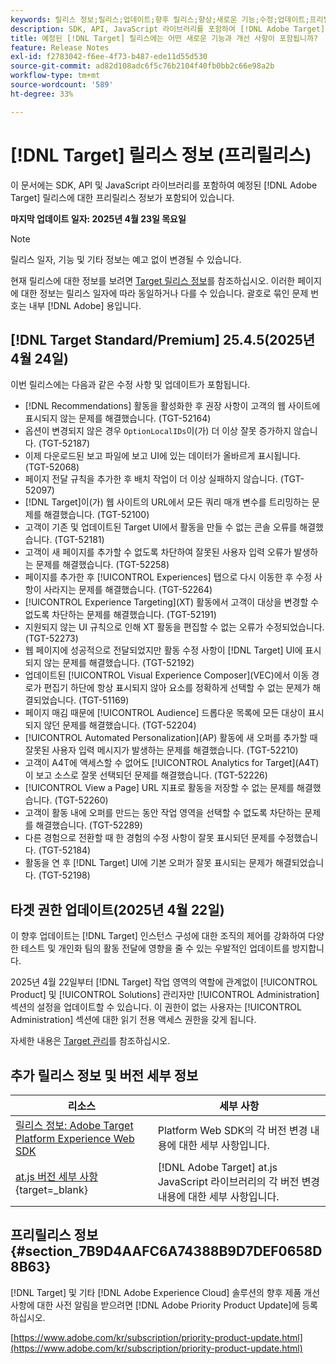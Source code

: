 ```yaml
---
keywords: 릴리스 정보;릴리스;업데이트;향후 릴리스;향상;새로운 기능;수정;업데이트;프리릴리스;조기 액세스
description: SDK, API, JavaScript 라이브러리를 포함하여 [!DNL Adobe Target]의 예정된 릴리스에 포함된 새로운 기능 및 개선, 수정 사항에 대해 알아봅니다.
title: 예정된 [!DNL Target] 릴리스에는 어떤 새로운 기능과 개선 사항이 포함됩니까?
feature: Release Notes
exl-id: f2783042-f6ee-4f73-b487-ede11d55d530
source-git-commit: ad82d108adc6f5c76b2104f40fb0bb2c66e98a2b
workflow-type: tm+mt
source-wordcount: '589'
ht-degree: 33%

---
```


# [!DNL Target] 릴리스 정보 (프리릴리스)

이 문서에는 SDK, API 및 JavaScript 라이브러리를 포함하여 예정된 [!DNL Adobe Target] 릴리스에 대한 프리릴리스 정보가 포함되어 있습니다.

**마지막 업데이트 일자: 2025년 4월 23일 목요일**

>[!NOTE]
>
>릴리스 일자, 기능 및 기타 정보는 예고 없이 변경될 수 있습니다.
>
>현재 릴리스에 대한 정보를 보려면 [Target 릴리스 정보](release-notes.md)를 참조하십시오. 이러한 페이지에 대한 정보는 릴리스 일자에 따라 동일하거나 다를 수 있습니다. 괄호로 묶인 문제 번호는 내부 [!DNL Adobe] 용입니다.

## [!DNL Target Standard/Premium] 25.4.5(2025년 4월 24일)

이번 릴리스에는 다음과 같은 수정 사항 및 업데이트가 포함됩니다.

* [!DNL Recommendations] 활동을 활성화한 후 권장 사항이 고객의 웹 사이트에 표시되지 않는 문제를 해결했습니다. (TGT-52164)
* 옵션이 변경되지 않은 경우 `OptionLocalIDs`이(가) 더 이상 잘못 증가하지 않습니다. (TGT-52187)
* 이제 다운로드된 보고 파일에 보고 UI에 있는 데이터가 올바르게 표시됩니다. (TGT-52068)
* 페이지 전달 규칙을 추가한 후 배치 작업이 더 이상 실패하지 않습니다. (TGT-52097)
* [!DNL Target]이(가) 웹 사이트의 URL에서 모든 쿼리 매개 변수를 트리밍하는 문제를 해결했습니다. (TGT-52100)
* 고객이 기존 및 업데이트된 Target UI에서 활동을 만들 수 없는 콘솔 오류를 해결했습니다. (TGT-52181)
* 고객이 새 페이지를 추가할 수 없도록 차단하여 잘못된 사용자 입력 오류가 발생하는 문제를 해결했습니다. (TGT-52258)
* 페이지를 추가한 후 [!UICONTROL Experiences] 탭으로 다시 이동한 후 수정 사항이 사라지는 문제를 해결했습니다. (TGT-52264)
* [!UICONTROL Experience Targeting]&#x200B;(XT) 활동에서 고객이 대상을 변경할 수 없도록 차단하는 문제를 해결했습니다. (TGT-52191)
* 지원되지 않는 UI 규칙으로 인해 XT 활동을 편집할 수 없는 오류가 수정되었습니다. (TGT-52273)
* 웹 페이지에 성공적으로 전달되었지만 활동 수정 사항이 [!DNL Target] UI에 표시되지 않는 문제를 해결했습니다. (TGT-52192)
* 업데이트된 [!UICONTROL Visual Experience Composer]&#x200B;(VEC)에서 이동 경로가 편집기 하단에 항상 표시되지 않아 요소를 정확하게 선택할 수 없는 문제가 해결되었습니다. (TGT-51169)
* 페이지 매김 때문에 [!UICONTROL Audience] 드롭다운 목록에 모든 대상이 표시되지 않던 문제를 해결했습니다. (TGT-52204)
* [!UICONTROL Automated Personalization]&#x200B;(AP) 활동에 새 오퍼를 추가할 때 잘못된 사용자 입력 메시지가 발생하는 문제를 해결했습니다. (TGT-52210)
* 고객이 A4T에 액세스할 수 없어도 [!UICONTROL Analytics for Target]&#x200B;(A4T)이 보고 소스로 잘못 선택되던 문제를 해결했습니다. (TGT-52226)
* [!UICONTROL View a Page] URL 지표로 활동을 저장할 수 없는 문제를 해결했습니다. (TGT-52260)
* 고객이 활동 내에 오퍼를 만드는 동안 작업 영역을 선택할 수 없도록 차단하는 문제를 해결했습니다. (TGT-52289)
* 다른 경험으로 전환할 때 한 경험의 수정 사항이 잘못 표시되던 문제를 수정했습니다. (TGT-52184)
* 활동을 연 후 [!DNL Target] UI에 기본 오퍼가 잘못 표시되는 문제가 해결되었습니다. (TGT-52198)

## 타겟 권한 업데이트(2025년 4월 22일)

이 향후 업데이트는 [!DNL Target] 인스턴스 구성에 대한 조직의 제어를 강화하여 다양한 테스트 및 개인화 팀의 활동 전달에 영향을 줄 수 있는 우발적인 업데이트를 방지합니다.

2025년 4월 22일부터 [!DNL Target] 작업 영역의 역할에 관계없이 [!UICONTROL Product] 및 [!UICONTROL Solutions] 관리자만 [!UICONTROL Administration] 섹션의 설정을 업데이트할 수 있습니다. 이 권한이 없는 사용자는 [!UICONTROL Administration] 섹션에 대한 읽기 전용 액세스 권한을 갖게 됩니다.

자세한 내용은 [Target 관리](/help/main/administrating-target/start-target.md)를 참조하십시오.

## 추가 릴리스 정보 및 버전 세부 정보

| 리소스 | 세부 사항 |
|--- |--- |
| [릴리스 정보: Adobe Target Platform Experience Web SDK](https://experienceleague.adobe.com/docs/experience-platform/edge/release-notes.html?lang=ko) | Platform Web SDK의 각 버전 변경 내용에 대한 세부 사항입니다. |
| [at.js 버전 세부 사항](https://experienceleague.adobe.com/docs/target-dev/developer/client-side/at-js-implementation/target-atjs-versions.html){target=_blank} | [!DNL Adobe Target] at.js JavaScript 라이브러리의 각 버전 변경 내용에 대한 세부 사항입니다. |

## 프리릴리스 정보 {#section_7B9D4AAFC6A74388B9D7DEF0658D8B63}

[!DNL Target] 및 기타 [!DNL Adobe Experience Cloud] 솔루션의 향후 제품 개선 사항에 대한 사전 알림을 받으려면 [!DNL Adobe Priority Product Update]에 등록하십시오.

[https://www.adobe.com/kr/subscription/priority-product-update.html](https://www.adobe.com/kr/subscription/priority-product-update.html)
